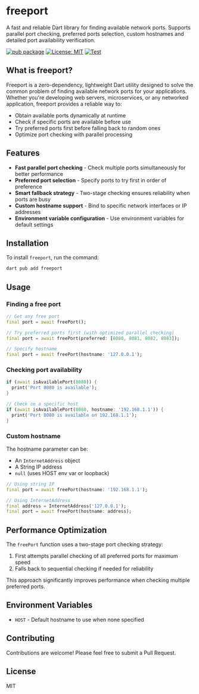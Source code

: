 # freeport

A fast and reliable Dart library for finding available network ports. Supports parallel port checking, preferred ports selection, custom hostnames and detailed port availability verification.

[![pub package](https://img.shields.io/pub/v/freeport.svg)](https://pub.dev/packages/freeport)
[![License: MIT](https://img.shields.io/badge/License-MIT-yellow.svg)](LICENSE)
[![Test](https://github.com/medz/freeport/actions/workflows/test.yml/badge.svg)](https://github.com/medz/freeport/actions/workflows/test.yml)

## What is freeport?

Freeport is a zero-dependency, lightweight Dart utility designed to solve the common problem of finding available network ports for your applications. Whether you're developing web servers, microservices, or any networked application, freeport provides a reliable way to:

- Obtain available ports dynamically at runtime
- Check if specific ports are available before use
- Try preferred ports first before falling back to random ones
- Optimize port checking with parallel processing

## Features

- **Fast parallel port checking** - Check multiple ports simultaneously for better performance
- **Preferred port selection** - Specify ports to try first in order of preference
- **Smart fallback strategy** - Two-stage checking ensures reliability when ports are busy
- **Custom hostname support** - Bind to specific network interfaces or IP addresses
- **Environment variable configuration** - Use environment variables for default settings

## Installation

To install `freeport`, run the command:

```bash
dart pub add freeport
```

## Usage

### Finding a free port

```dart
// Get any free port
final port = await freePort();

// Try preferred ports first (with optimized parallel checking)
final port = await freePort(preferred: [8080, 8081, 8082, 8083]);

// Specify hostname
final port = await freePort(hostname: '127.0.0.1');
```

### Checking port availability

```dart
if (await isAvailablePort(8080)) {
  print('Port 8080 is available');
}

// Check on a specific host
if (await isAvailablePort(8080, hostname: '192.168.1.1')) {
  print('Port 8080 is available on 192.168.1.1');
}
```

### Custom hostname

The hostname parameter can be:

- An `InternetAddress` object
- A String IP address
- `null` (uses HOST env var or loopback)

```dart
// Using string IP
final port = await freePort(hostname: '192.168.1.1');

// Using InternetAddress
final address = InternetAddress('127.0.0.1');
final port = await freePort(hostname: address);
```

## Performance Optimization

The `freePort` function uses a two-stage port checking strategy:

1. First attempts parallel checking of all preferred ports for maximum speed
2. Falls back to sequential checking if needed for reliability

This approach significantly improves performance when checking multiple preferred ports.

## Environment Variables

- `HOST` - Default hostname to use when none specified

## Contributing

Contributions are welcome! Please feel free to submit a Pull Request.

## License

MIT
